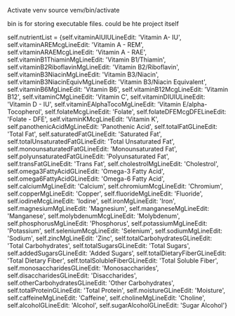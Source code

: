 Activate venv 
source venv/bin/activate

bin is for storing executable files. could be hte project itself 



  self.nutrientList = {self.vitaminAIUIULineEdit: 'Vitamin A- IU',
            self.vitaminAREMcgLineEdit: 'Vitamin A - REM',
            self.vitaminARAEMcgLineEdit: 'Vitamin A - RAE',
            self.vitaminB1ThiaminMgLineEdit: 'Vitamin B1/Thiamin',
            self.vitaminB2RiboflavinMgLineEdit: 'Vitamin B2/Riboflavin',
            self.vitaminB3NiacinMgLineEdit: 'Vitamin B3/Niacin',
            self.vitaminB3NiacinEquivMgLineEdit: 'Vitamin B3/Niacin Equivalent',
            self.vitaminB6MgLineEdit: 'Vitamin B6',
            self.vitaminB12McgLineEdit: 'Vitamin B12',
            self.vitaminCMgLineEdit: 'Vitamin C',
            self.vitaminDIUIULineEdit: 'Vitamin D - IU',
            self.vitaminEAlphaTocoMgLineEdit: 'Vitamin E/alpha-Tocopherol',
            self.folateMcgLineEdit: 'Folate',
            self.folateDFEMcgDFELineEdit: 'Folate - DFE',
            self.vitaminKMcgLineEdit: 'Vitamin K',
            self.panothenicAcidMgLineEdit: 'Panothenic Acid',
            self.totalFatGLineEdit: 'Total Fat',
            self.saturatedFatGLineEdit: 'Saturated Fat',
            self.totalUnsaturatedFatGLineEdit: 'Total Unsaturated Fat',
            self.monounsaturatedFatGLineEdit: 'Monounsaturated Fat',
            self.polyunsaturatedFatGLineEdit: 'Polyunsaturated Fat',
            self.transFatGLineEdit: 'Trans Fat',
            self.cholestrolMgLineEdit: 'Cholestrol',
            self.omega3FattyAcidGLineEdit: 'Omega-3 Fatty Acid',
            self.omega6FattyAcidGLineEdit: 'Omega-6 Fatty Acid',
            self.calciumMgLineEdit: 'Calcium',
            self.chromiumMcgLineEdit: 'Chromium',
            self.copperMgLineEdit: 'Copper',
            self.fluorideMgLineEdit: 'Fluoride',
            self.iodineMcgLineEdit: 'Iodine',
            self.ironMgLineEdit: 'Iron',
            self.magnesiumMgLineEdit: 'Magnesium',
            self.manganeseMgLineEdit: 'Manganese',
            self.molybdenumMcgLineEdit: 'Molybdenum', 
            self.phosphorusMgLineEdit: 'Phosphorus',
            self.potassiumMgLineEdit: 'Potassium',
            self.seleniumMcgLineEdit: 'Selenium',
            self.sodiumMgLineEdit: 'Sodium',
            self.zincMgLineEdit: 'Zinc',
            self.totalCarbohydratesGLineEdit: 'Total Carbohydrates',
            self.totalSugarsGLineEdit: 'Total Sugars',
            self.addedSugarsGLineEdit: 'Added Sugars',
            self.totalDietaryFiberGLineEdit: 'Total Dietary Fiber',
            self.totalSolubleFiberGLineEdit: 'Total Soluble Fiber',
            self.monosaccharidesGLineEdit: 'Monosaccharides',
            self.disaccharidesGLineEdit: 'Disaccharides',
            self.otherCarbohydratesGLineEdit: 'Other Carbohydrates',
            self.totalProteinGLineEdit: 'Total Protein',
            self.moistureGLineEdit: 'Moisture',
            self.caffeineMgLineEdit: 'Caffeine',
            self.cholineMgLineEdit: 'Choline',
            self.alcoholGLineEdit: 'Alcohol',
            self.sugarAlcoholGLineEdit: 'Sugar Alcohol'}

